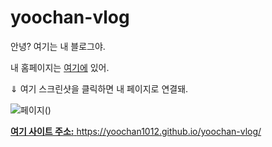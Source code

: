 # yoochan-vlog

안녕? 여기는 내 블로그야.

내 홈페이지는 <a href="Home_최유찬.html">여기에</a> 있어.

⇓ 여기 스크린샷을 클릭하면 내 페이지로 연결돼.

![페이지()](https://user-images.githubusercontent.com/82464095/115533962-3de23980-a2d2-11eb-86fe-495d86608413.JPG)<a href="Home_최유찬.html">


<b>여기 사이트 주소:</b> <a href="https://yoochan1012.github.io/yoochan-vlog/">https://yoochan1012.github.io/yoochan-vlog/</a>
